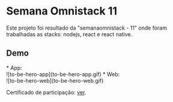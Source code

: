 <h1>Semana Omnistack 11</h1>
Este projeto foi resultado da "semanaomnistack - 11" onde foram trabalhadas as stacks: nodejs, react e react native.

<h2>Demo</h2>
* App:<br />
![to-be-hero-app](to-be-hero-app.gif)
* Web:<br />
![to-be-hero-web](to-be-hero-web.gif)

<p>Certificado de participação: <a href="https://storage.googleapis.com/golden-wind/semana-omnistack-11/guilherme.salviano12@outlook.com.pdf">ver</a>.</p>
